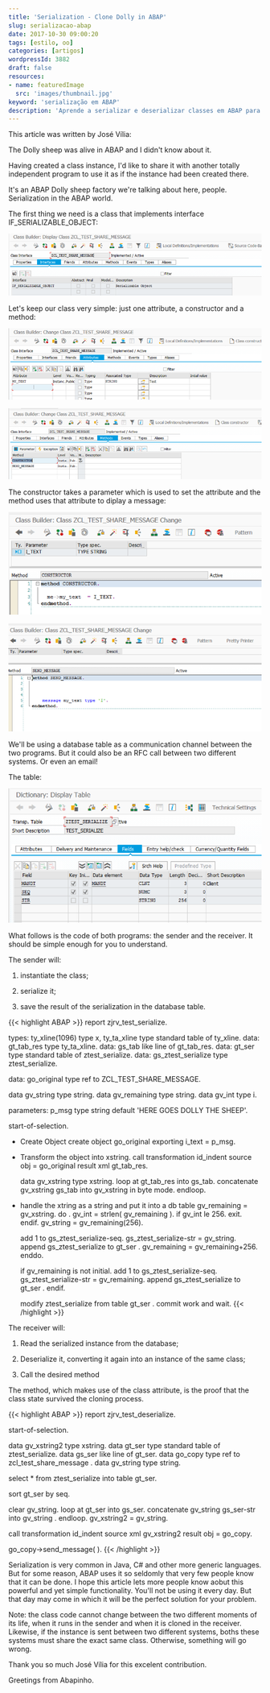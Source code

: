 ```yaml
---
title: 'Serialization - Clone Dolly in ABAP'
slug: serializacao-abap
date: 2017-10-30 09:00:20
tags: [estilo, oo]
categories: [artigos]
wordpressId: 3882
draft: false
resources:
- name: featuredImage
  src: 'images/thumbnail.jpg'
keyword: 'serialização em ABAP'
description: 'Aprende a serializar e deserializar classes em ABAP para as clonares como clonaram a Dolly e assim trabalhares em OOP de forma verdadeiramente distribuída'
---
```

This article was written by José Vília:

The Dolly sheep was alive in ABAP and I didn't know about it.

Having created a class instance, I'd like to share it with another totally independent program to use it as if the instance had been created there.

It's an ABAP Dolly sheep factory we're talking about here, people. Serialization in the ABAP world.

<!--more-->

The first thing we need is a class that implements interface IF_SERIALIZABLE_OBJECT:

[![Interface IF_SERIALIZABLE_OBJECT][1]][1]

Let's keep our class very simple: just one attribute, a constructor and a method:

[![Atributos da class][2]][2]

[![Métodos da classe][3]][3]

The constructor takes a parameter which is used to set the attribute and the method uses that attribute to diplay a message:

[![Construtor da classe][4]][4]

[![Método da classe][5]][5]

We'll be using a database table as a communication channel between the two programs. But it could also be an RFC call between two different systems. Or even an email!

The table:

[![Tabela de transporte][6]][6]

What follows is the code of both programs: the sender and the receiver. It should be simple enough for you to understand.

The sender will:

  1. instantiate the class;

  2. serialize it;

  3. save the result of the serialization in the database table.


{{< highlight ABAP >}}
report  zjrv_test_serialize.

types: ty_xline(1096)  type x,
       ty_ta_xline type standard table of ty_xline.
data: gt_tab_res         type ty_ta_xline.
data: gs_tab             like line of gt_tab_res.
data: gt_ser             type standard table of ztest_serialize.
data: gs_ztest_serialize type ztest_serialize.

data:  go_original       type ref to ZCL_TEST_SHARE_MESSAGE.

data gv_string    type string.
data gv_remaining type string.
data gv_int       type i.

parameters:
p_msg type string default 'HERE GOES DOLLY THE SHEEP'.

start-of-selection.

* Create Object
  create object go_original
    exporting
      i_text = p_msg.

* Transform the object into xstring.
  call transformation id_indent
    source obj = go_original
    result xml gt_tab_res.

  data gv_xstring type xstring.
  loop at gt_tab_res into gs_tab.
    concatenate gv_xstring gs_tab into gv_xstring in byte mode.
  endloop.

* handle the xtring as a string and put it into a db table
  gv_remaining = gv_xstring.
  do .
    gv_int =  strlen( gv_remaining ).
    if gv_int le 256.
      exit.
    endif.
    gv_string = gv_remaining(256).

    add 1 to gs_ztest_serialize-seq.
    gs_ztest_serialize-str = gv_string.
    append gs_ztest_serialize to gt_ser .
    gv_remaining = gv_remaining+256.
  enddo.

  if gv_remaining is not initial.
    add 1 to gs_ztest_serialize-seq.
    gs_ztest_serialize-str = gv_remaining.
    append gs_ztest_serialize to gt_ser .
  endif.

  modify ztest_serialize from table gt_ser .
  commit work and wait.
{{< /highlight >}}

The receiver will:

  1. Read the serialized instance from the database;

  2. Deserialize it, converting it again into an instance of the same class;

  3. Call the desired method

The method, which makes use of the class attribute, is the proof that the class state survived the cloning process.


{{< highlight ABAP >}}
report  zjrv_test_deserialize.

start-of-selection.

  data gv_xstring2 type xstring.
  data gt_ser type standard table of ztest_serialize.
  data gs_ser like line of gt_ser.
  data go_copy type ref to zcl_test_share_message .
  data gv_string type string.

  select *
  from ztest_serialize
  into table gt_ser.

  sort gt_ser by seq.

  clear gv_string.
  loop at gt_ser into gs_ser.
    concatenate gv_string gs_ser-str into gv_string .
  endloop.
  gv_xstring2 = gv_string.

  call transformation id_indent
    source xml gv_xstring2
    result obj = go_copy.

  go_copy->send_message( ).
{{< /highlight >}}

Serialization is very common in Java, C# and other more generic languages. But for some reason, ABAP uses it so seldomly that very few people know that it can be done. I hope this article lets more people know aobut this powerful and yet simple functionality. You'll not be using it every day. But that day may come in which it will be the perfect solution for your problem.

Note: the class code cannot change between the two different moments of its life, when it runs in the sender and when it is cloned in the receiver. Likewise, if the instance is sent between two different systems, boths these systems must share the exact same class. Otherwise, something will go wrong.

Thank you so much José Vília for this excelent contribution.

Greetings from Abapinho.

   [1]: images/serializar1.png
   [2]: images/serializar2.png
   [3]: images/serializar3.png
   [4]: images/serializar4.png
   [5]: images/serializar5.png
   [6]: images/serializar6.png
